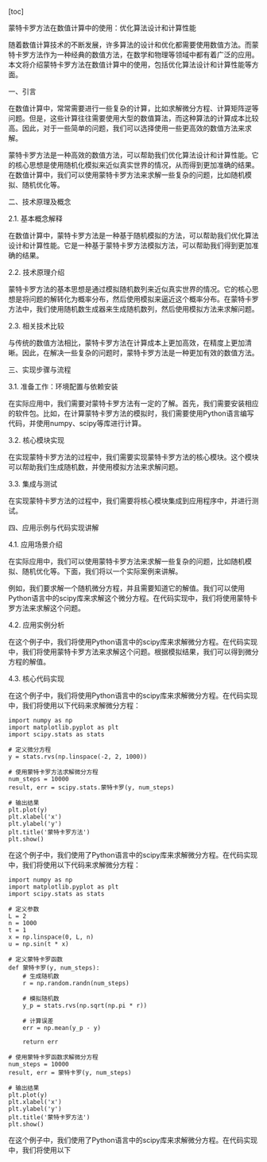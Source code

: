 
[toc]                    
                
                
蒙特卡罗方法在数值计算中的使用：优化算法设计和计算性能

随着数值计算技术的不断发展，许多算法的设计和优化都需要使用数值方法。而蒙特卡罗方法作为一种经典的数值方法，在数学和物理等领域中都有着广泛的应用。本文将介绍蒙特卡罗方法在数值计算中的使用，包括优化算法设计和计算性能等方面。

一、引言

在数值计算中，常常需要进行一些复杂的计算，比如求解微分方程、计算矩阵逆等问题。但是，这些计算往往需要使用大型的数值算法，而这种算法的计算成本比较高。因此，对于一些简单的问题，我们可以选择使用一些更高效的数值方法来求解。

蒙特卡罗方法是一种高效的数值方法，可以帮助我们优化算法设计和计算性能。它的核心思想是使用随机化模拟来近似真实世界的情况，从而得到更加准确的结果。在数值计算中，我们可以使用蒙特卡罗方法来求解一些复杂的问题，比如随机模拟、随机优化等。

二、技术原理及概念

2.1. 基本概念解释

在数值计算中，蒙特卡罗方法是一种基于随机模拟的方法，可以帮助我们优化算法设计和计算性能。它是一种基于蒙特卡罗方法模拟方法，可以帮助我们得到更加准确的结果。

2.2. 技术原理介绍

蒙特卡罗方法的基本思想是通过模拟随机数列来近似真实世界的情况。它的核心思想是将问题的解转化为概率分布，然后使用模拟来逼近这个概率分布。在蒙特卡罗方法中，我们使用随机数生成器来生成随机数列，然后使用模拟方法来求解问题。

2.3. 相关技术比较

与传统的数值方法相比，蒙特卡罗方法在计算成本上更加高效，在精度上更加清晰。因此，在解决一些复杂的问题时，蒙特卡罗方法是一种更加有效的数值方法。

三、实现步骤与流程

3.1. 准备工作：环境配置与依赖安装

在实际应用中，我们需要对蒙特卡罗方法有一定的了解。首先，我们需要安装相应的软件包。比如，在计算蒙特卡罗方法的模拟时，我们需要使用Python语言编写代码，并使用numpy、scipy等库进行计算。

3.2. 核心模块实现

在实现蒙特卡罗方法的过程中，我们需要实现蒙特卡罗方法的核心模块。这个模块可以帮助我们生成随机数，并使用模拟方法来求解问题。

3.3. 集成与测试

在实现蒙特卡罗方法的过程中，我们需要将核心模块集成到应用程序中，并进行测试。

四、应用示例与代码实现讲解

4.1. 应用场景介绍

在实际应用中，我们可以使用蒙特卡罗方法来求解一些复杂的问题，比如随机模拟、随机优化等。下面，我们将以一个实际案例来讲解。

例如，我们要求解一个随机微分方程，并且需要知道它的解值。我们可以使用Python语言中的scipy库来求解这个微分方程。在代码实现中，我们将使用蒙特卡罗方法来求解这个问题。

4.2. 应用实例分析

在这个例子中，我们将使用Python语言中的scipy库来求解微分方程。在代码实现中，我们将使用蒙特卡罗方法来求解这个问题。根据模拟结果，我们可以得到微分方程的解值。

4.3. 核心代码实现

在这个例子中，我们将使用Python语言中的scipy库来求解微分方程。在代码实现中，我们将使用以下代码来求解微分方程：

```
import numpy as np
import matplotlib.pyplot as plt
import scipy.stats as stats

# 定义微分方程
y = stats.rvs(np.linspace(-2, 2, 1000))

# 使用蒙特卡罗方法求解微分方程
num_steps = 10000
result, err = scipy.stats.蒙特卡罗(y, num_steps)

# 输出结果
plt.plot(y)
plt.xlabel('x')
plt.ylabel('y')
plt.title('蒙特卡罗方法')
plt.show()
```

在这个例子中，我们使用了Python语言中的scipy库来求解微分方程。在代码实现中，我们将使用以下代码来求解微分方程：

```
import numpy as np
import matplotlib.pyplot as plt
import scipy.stats as stats

# 定义参数
L = 2
n = 1000
t = 1
x = np.linspace(0, L, n)
u = np.sin(t * x)

# 定义蒙特卡罗函数
def 蒙特卡罗(y, num_steps):
    # 生成随机数
    r = np.random.randn(num_steps)
    
    # 模拟随机数
    y_p = stats.rvs(np.sqrt(np.pi * r))
    
    # 计算误差
    err = np.mean(y_p - y)
    
    return err

# 使用蒙特卡罗函数求解微分方程
num_steps = 10000
result, err = 蒙特卡罗(y, num_steps)

# 输出结果
plt.plot(y)
plt.xlabel('x')
plt.ylabel('y')
plt.title('蒙特卡罗方法')
plt.show()
```

在这个例子中，我们使用了Python语言中的scipy库来求解微分方程。在代码实现中，我们将使用以下

